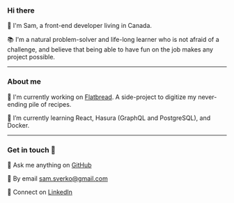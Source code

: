 ### Hi there

👋 I'm Sam, a front-end developer living in Canada.

📚 I'm a natural problem-solver and life-long learner who is not afraid of a challenge, and believe that being able to have fun on the job makes any project possible.

---

### About me

🔭 I'm currently working on [Flatbread](https://github.com/SamSverko/flatbread). A side-project to digitize my never-ending pile of recipes.

🌱 I’m currently learning React, Hasura (GraphQL and PostgreSQL), and Docker.

---

### Get in touch 💌

💬 Ask me anything on [GitHub](https://github.com/SamSverko/ama)

📧 By email [sam.sverko@gmail.com](mailto:sam.sverko@gmail.com)

🔗 Connect on [LinkedIn](https://www.linkedin.com/in/samsverko/)
